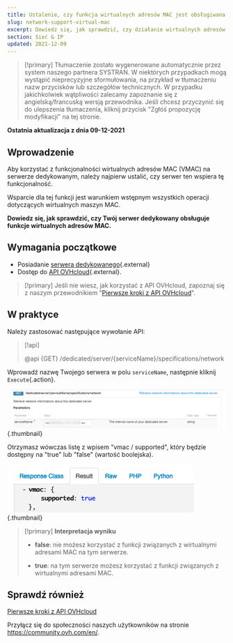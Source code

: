 ```yaml
---
title: Ustalenie, czy funkcja wirtualnych adresów MAC jest obsługiwana na serwerze dedykowanym
slug: network-support-virtual-mac
excerpt: Dowiedz się, jak sprawdzić, czy działanie wirtualnych adresów MAC jest obsługiwane na serwerze dedykowanym przez API OVHcloud
section: Sieć & IP
updated: 2021-12-09
---
```


> [!primary]
> Tłumaczenie zostało wygenerowane automatycznie przez system naszego partnera SYSTRAN. W niektórych przypadkach mogą wystąpić nieprecyzyjne sformułowania, na przykład w tłumaczeniu nazw przycisków lub szczegółów technicznych. W przypadku jakichkolwiek wątpliwości zalecamy zapoznanie się z angielską/francuską wersją przewodnika. Jeśli chcesz przyczynić się do ulepszenia tłumaczenia, kliknij przycisk "Zgłóś propozycję modyfikacji" na tej stronie.
>

**Ostatnia aktualizacja z dnia 09-12-2021**

## Wprowadzenie

Aby korzystać z funkcjonalności wirtualnych adresów MAC (VMAC) na serwerze dedykowanym, należy najpierw ustalić, czy serwer ten wspiera tę funkcjonalność.

Wsparcie dla tej funkcji jest warunkiem wstępnym wszystkich operacji dotyczących wirtualnych maszyn MAC.

**Dowiedz się, jak sprawdzić, czy Twój serwer dedykowany obsługuje funkcje wirtualnych adresów MAC.**

## Wymagania początkowe

- Posiadanie [serwera dedykowanego](https://www.ovhcloud.com/pl/bare-metal/){.external}
- Dostęp do [API OVHcloud](https://api.ovh.com/){.external}.

> [!primary]
> Jeśli nie wiesz, jak korzystać z API OVHcloud, zapoznaj się z naszym przewodnikiem "[Pierwsze kroki z API OVHcloud](https://docs.ovh.com/pl/api/first-steps-with-ovh-api/)".

## W praktyce

Należy zastosować następujące wywołanie API:

> [!api]
>
> @api {GET} /dedicated/server/{serviceName}/specifications/network
>

Wprowadź nazwę Twojego serwera w polu `serviceName`, następnie kliknij `Execute`{.action}.

![SVMAC](images/support_virtual_mac_02.png){.thumbnail}

Otrzymasz wówczas listę z wpisem "vmac / supported", który będzie dostępny na "true" lub "false" (wartość boolejska).

![SVMAC](images/support_virtual_mac_04.png){.thumbnail}

> [!primary]
> **Interpretacja wyniku**
>
> - **false**: nie możesz korzystać z funkcji związanych z wirtualnymi adresami MAC na tym serwerze.
>
> - **true**: na tym serwerze możesz korzystać z funkcji związanych z wirtualnymi adresami MAC.
>

## Sprawdź również

[Pierwsze kroki z API OVHcloud](https://docs.ovh.com/pl/api/first-steps-with-ovh-api/)

Przyłącz się do społeczności naszych użytkowników na stronie <https://community.ovh.com/en/>.